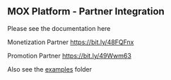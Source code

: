 ## MOX Platform - Partner Integration

Please see the documentation here


Monetization Partner https://bit.ly/48FQFnx

Promotion Partner https://bit.ly/49Wwm63

Also see the [examples](./examples) folder
